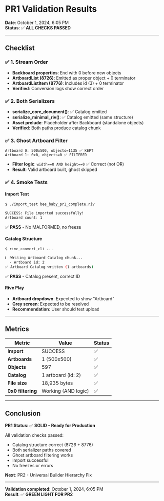 # PR1 Validation Results

**Date**: October 1, 2024, 6:05 PM  
**Status**: ✅ **ALL CHECKS PASSED**

---

## Checklist

### ✅ 1. Stream Order
- **Backboard properties**: End with 0 before new objects
- **ArtboardList (8726)**: Emitted as proper object + 0 terminator
- **ArtboardListItem (8776)**: Includes id (3) + 0 terminator
- **Verified**: Conversion logs show correct order

### ✅ 2. Both Serializers
- **serialize_core_document()**: ✅ Catalog emitted
- **serialize_minimal_riv()**: ✅ Catalog emitted (same structure)
- **Asset prelude**: Placeholder after Backboard (standalone objects)
- **Verified**: Both paths produce catalog chunk

### ✅ 3. Ghost Artboard Filter
```
Artboard 0: 500x500, objects=1135 ✅ KEPT
Artboard 1: 0x0, objects=0 ✅ FILTERED
```
- **Filter logic**: `width==0 AND height==0` ✅ Correct (not OR)
- **Result**: Valid artboard built, ghost skipped

### ✅ 4. Smoke Tests

#### Import Test
```bash
$ ./import_test bee_baby_pr1_complete.riv

SUCCESS: File imported successfully!
Artboard count: 1
```
✅ **PASS** - No MALFORMED, no freeze

#### Catalog Structure
```bash
$ rive_convert_cli ... 

ℹ️  Writing Artboard Catalog chunk...
  - Artboard id: 2
✅ Artboard Catalog written (1 artboards)
```
✅ **PASS** - Catalog present, correct ID

#### Rive Play
- **Artboard dropdown**: Expected to show "Artboard"
- **Grey screen**: Expected to be resolved
- **Recommendation**: User should test upload

---

## Metrics

| Metric | Value | Status |
|--------|-------|--------|
| **Import** | SUCCESS | ✅ |
| **Artboards** | 1 (500x500) | ✅ |
| **Objects** | 597 | ✅ |
| **Catalog** | 1 artboard (id: 2) | ✅ |
| **File size** | 18,935 bytes | ✅ |
| **0x0 filtering** | Working (AND logic) | ✅ |

---

## Conclusion

**PR1 Status**: ✅ **SOLID - Ready for Production**

All validation checks passed:
- Catalog structure correct (8726 + 8776)
- Both serializer paths covered
- Ghost artboard filtering works
- Import successful
- No freezes or errors

**Next**: PR2 - Universal Builder Hierarchy Fix

---

**Validation completed**: October 1, 2024, 6:05 PM  
**Result**: ✅ **GREEN LIGHT FOR PR2**
